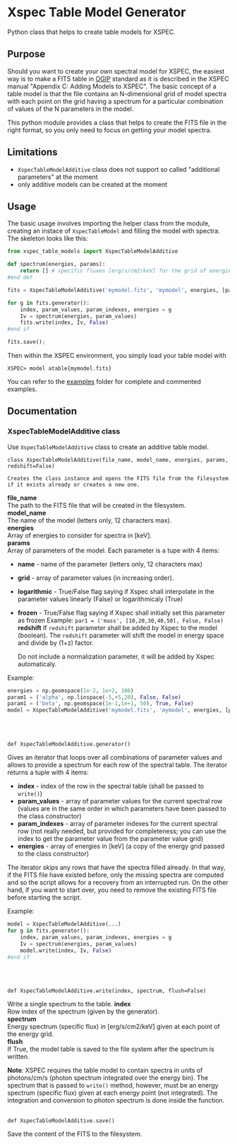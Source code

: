 


# Xspec Table Model Generator

Python class that helps to create table models for XSPEC.

## Purpose

Should you want to create your own spectral model for XSPEC, the easiest way is to make a FITS table in [OGIP](https://heasarc.gsfc.nasa.gov/docs/heasarc/ofwg/docs/summary/ogip_92_009_summary.html) standard as it is described in the XSPEC manual "Appendix C: Adding Models to XSPEC".  The basic concept of a table model is that the file contains an N-dimensional grid of model spectra with each point on the grid having a spectrum for a particular combination of values of the N parameters in the model.

This python module provides a class that helps to create the FITS file in the right format, so you only need to focus on getting your model spectra.

## Limitations

* `XspecTableModelAdditive` class does not support so called "additional parameters" at the moment
* only additive models can be created at the moment

## Usage

The basic usage involves importing the helper class from the module, creating an instace of `XspecTableModel` and filling the model with spectra. The skeleton looks like this:

```python
from xspec_table_models import XspecTableModelAdditive

def spectrum(energies, params):
	return [] # specific fluxes [erg/s/cm2/keV] for the grid of energies
#end def

fits = XspecTableModelAdditive('mymodel.fits', 'mymodel', energies, [param1, param2, ...])

for g in fits.generator():
    index, param_values, param_indexes, energies = g
    Iv = spectrum(energies, param_values)
    fits.write(index, Iv, False)
#end if

fits.save();
```

Then within the XSPEC environment, you simply load your table model with
```
XSPEC> model atable{mymodel.fits}
```

You can refer to the [examples](tree/main/examples) folder for complete and commented examples.

## Documentation

### XspecTableModelAdditive class

Use `XspecTableModelAdditive` class to create an additive table model.

```
class XspecTableModelAdditive(file_name, model_name, energies, params, redshift=False)

Creates the class instance and opens the FITS file from the filesystem if it exists already or creates a new one.

```
**file_name**  
The path to the FITS file that will be created in the filesystem.  
**model_name**  
The name of the model (letters only, 12 characters max).  
**energies**  
Array of energies to consider for spectra in [keV].  
**params**  
Array of parameters of the model. Each parameter is a tupe with 4 items:
* **name** - name of the parameter (letters only, 12 characters max)
* **grid** - array of parameter values (in increasing order).
* **logarithmic** - True/False flag saying if Xspec shall interpolate in the parameter values linearly (False) or logarithmicaly (True)
* **frozen** - True/False flag saying if Xspec shall initially set this parameter as frozen 
Example: `par1 = ('mass', [10,20,30,40,50], False, False)`
**redshift**
If `redshift` parameter shall be added  by Xspec to the model (boolean). The `redshift` parameter will shift the model in energy space and divide by (1+z) factor.

  Do not include a normalization parameter, it will be added by Xspec automaticaly.

Example:
```python
energies = np.geomspace(1e-2, 1e+2, 100)
param1 = ('alpha', np.linspace(-5,+5,20), False, False)
param1 = ('beta', np.geomspace(1e-1,1e+1, 50), True, False)
model = XspecTableModelAdditive('mymodel.fits', 'mymodel', energies, [param1,param2], False)
```
<br><br>

```
def XspecTableModelAdditive.generator()
```
Gives an iterator that loops over all combinations of parameter values and allows to provide a spectrum for each row of the spectral table. The iterator returns a tuple with 4 items:
* **index** - index of the row in the spectral table (shall be passed to `write()`)
* **param_values** - array of parameter values for the current spectral row (values are in the same order in which parameters have been passed to the class constructor)
* **param_indexes** - array of parameter indexes for the current spectral row (not really needed, but provided for completeness; you can use the index to get the parameter value from the parameter value grid)
* **energies** - array of energies in [keV] (a copy of the energy grid passed to the class constructor)

The iterator skips any rows that have the spectra filled already. In that way, if the FITS file have existed before, only the missing spectra are computed and so the script allows for a recovery from an interrupted run. On the other hand, if you want to start over, you need to remove the existing FITS file before starting the script.

Example:
```python
model = XspecTableModelAdditive(...)
for g in fits.generator():
    index, param_values, param_indexes, energies = g
    Iv = spectrum(energies, param_values)
    model.write(index, Iv, False)
#end if
```
<br><br>

```
def XspecTableModelAdditive.write(index, spectrum, flush=False)
```
Write a single spectrum to the table. 
**index**  
Row index of the spectrum (given by the generator).  
**spectrum**  
Energy spectrum (specific flux) in [erg/s/cm2/keV] given at each point of the energy grid.  
**flush**  
If True, the model table is saved to the file system after the spectrum is written.

**Note**: XSPEC requires the table model to contain spectra in units of photons/cm/s (photon spectrum integrated over the energy bin). The spectrum that is passed to `write()` method, however, must be an energy spectrum (specific flux) given at each energy point (not integrated). The integration and conversion to photon spectrum is done inside the function.
<br><br>

```
def XspecTableModelAdditive.save()
```
Save the content of the FITS to the filesystem.



